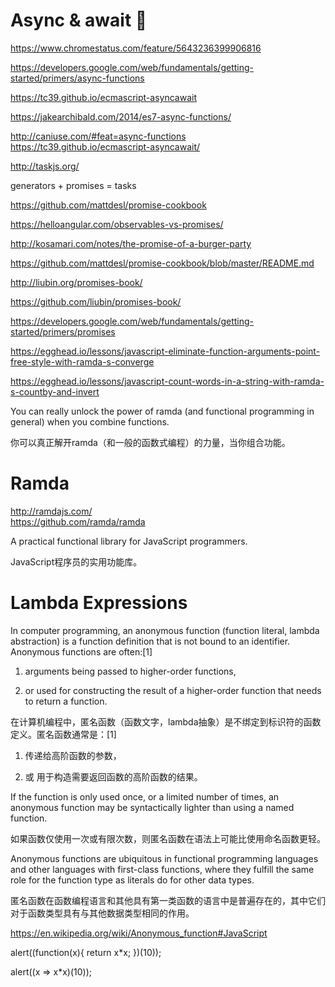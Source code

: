 # Async & await 🎉  

https://www.chromestatus.com/feature/5643236399906816  

https://developers.google.com/web/fundamentals/getting-started/primers/async-functions  

https://tc39.github.io/ecmascript-asyncawait  

https://jakearchibald.com/2014/es7-async-functions/  










http://caniuse.com/#feat=async-functions  
https://tc39.github.io/ecmascript-asyncawait/  



http://taskjs.org/

generators + promises = tasks


https://github.com/mattdesl/promise-cookbook  

https://helloangular.com/observables-vs-promises/  


http://kosamari.com/notes/the-promise-of-a-burger-party

https://github.com/mattdesl/promise-cookbook/blob/master/README.md

http://liubin.org/promises-book/

https://github.com/liubin/promises-book/

https://developers.google.com/web/fundamentals/getting-started/primers/promises









https://egghead.io/lessons/javascript-eliminate-function-arguments-point-free-style-with-ramda-s-converge





https://egghead.io/lessons/javascript-count-words-in-a-string-with-ramda-s-countby-and-invert



You can really unlock the power of ramda (and functional programming in general) when you combine functions.

你可以真正解开ramda（和一般的函数式编程）的力量，当你组合功能。



# Ramda


http://ramdajs.com/  
https://github.com/ramda/ramda  


A practical functional library for JavaScript programmers.

JavaScript程序员的实用功能库。



# Lambda Expressions


In computer programming, an anonymous function (function literal, lambda abstraction) is a function definition that is not bound to an identifier. Anonymous functions are often:[1]

1. arguments being passed to higher-order functions, 

2. or used for constructing the result of a higher-order function that needs to return a function.


在计算机编程中，匿名函数（函数文字，lambda抽象）是不绑定到标识符的函数定义。匿名函数通常是：[1]

1. 传递给高阶函数的参数，

2. 或 用于构造需要返回函数的高阶函数的结果。


If the function is only used once, or a limited number of times, an anonymous function may be syntactically lighter than using a named function.


如果函数仅使用一次或有限次数，则匿名函数在语法上可能比使用命名函数更轻。



Anonymous functions are ubiquitous in functional programming languages and other languages with first-class functions, where they fulfill the same role for the function type as literals do for other data types.


匿名函数在函数编程语言和其他具有第一类函数的语言中是普遍存在的，其中它们对于函数类型具有与其他数据类型相同的作用。


https://en.wikipedia.org/wiki/Anonymous_function#JavaScript



alert((function(x){
    return x*x;
})(10));


alert((x => x*x)(10));


























